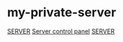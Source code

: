 
# my-private-server
[SERVER](https://scared-productive-specials-scores.trycloudflare.com)
[Server control panel](1.jpg)
[SERVER](2.jpg)
